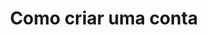 ---
title: "Como criar uma conta"
description: "Guia passo a passo para criar e configurar sua conta"
category: "Primeiros Passos"
---